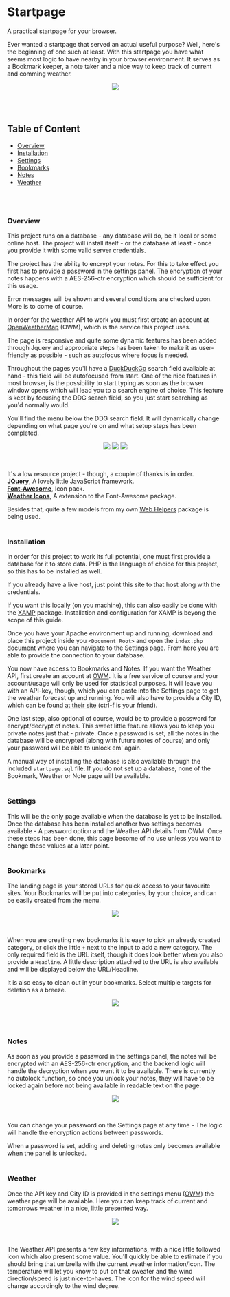 # Startpage
A practical startpage for your browser.

Ever wanted a startpage that served an actual useful purpose? Well, here's the beginning of one such at least. With this startpage you have what seems most logic to have nearby in your browser environment. It serves as a Bookmark keeper, a note taker and a nice way to keep track of current and comming weather. 

<p align="center"><a href="https://www.youtube.com/watch?v=bYsIQXgQAA4"><img src="https://github.com/Stickano/startpage/blob/master/preview/bookmarks.png" /></a></p>

<br><br>
## Table of Content
* [Overview](#overview)
* [Installation](#installation)
* [Settings](#settings)
* [Bookmarks](#bookmarks)
* [Notes](#notes)
* [Weather](#weather)

<br><br>
### Overview
This project runs on a database - any database will do, be it local or some online host. The project will install itself - or the database at least - once you provide it with some valid server credentials.

The project has the ability to encrypt your notes. For this to take effect you first has to provide a password in the settings panel. The encryption of your notes happens with a AES-256-ctr encryption which should be sufficient for this usage. 

Error messages will be shown and several conditions are checked upon. More is to come of course. 

In order for the weather API to work you must first create an account at [OpenWeatherMap](https://openweathermap.org/) (OWM), which is the service this project uses. 

The page is responsive and quite some dynamic features has been added through Jquery and appropriate steps has been taken to make it as user-friendly as possible - such as autofocus where focus is needed. 

Throughout the pages you'll have a [DuckDuckGo](https://duckduckgo.com) search field available at hand - this field will be autofocused from start. One of the nice features in most browser, is the possibility to start typing as soon as the browser window opens which will lead you to a search engine of choice. This feature is kept by focusing the DDG search field, so you just start searching as you'd normally would.

You'll find the menu below the DDG search field. It will dynamically change depending on what page you're on and what setup steps has been completed. <br>
<p align="center">
  <img src="https://github.com/Stickano/startpage/blob/master/preview/menu.png"/>
  <img src="https://github.com/Stickano/startpage/blob/master/preview/menuDelUrls.png"/>
  <img src="https://github.com/Stickano/startpage/blob/master/preview/menuNotes.png"/>
</p>
<br>

It's a low resource project - though, a couple of thanks is in order. <br>
[**JQuery**](https://jquery.com/), A lovely little JavaScript framework. <br>
[**Font-Awesome**](http://fontawesome.io), Icon pack. <br>
[**Weather Icons**](https://erikflowers.github.io/), A extension to the Font-Awesome package. <br>

Besides that, quite a few models from my own [Web Helpers](https://github.com/Stickano/WebHelpers/) package is being used.
<br><br>

### Installation
In order for this project to work its full potential, one must first provide a database for it to store data. PHP is the language of choice for this project, so this has to be installed as well. 

If you already have a live host, just point this site to that host along with the credentials. 

If you want this locally (on you machine), this can also easily be done with the [XAMP](https://www.apachefriends.org/index.html) package. Installation and configuration for XAMP is beyong the scope of this guide.

Once you have your Apache environment up and running, download and place this project inside you `<Document Root>` and open the `index.php` document where you can navigate to the Settings page. From here you are able to provide the connection to your database. 

You now have access to Bookmarks and Notes. If you want the Weather API, first create an account at [OWM](https://openweathermap.org/). It is a free service of course and your account/usage will only be used for statistical purposes. It will leave you with an API-key, though, which you can paste into the Settings page to get the weather forecast up and running. You will also have to provide a City ID, which can be found [at their site](http://openweathermap.org/help/city_list.txt) (ctrl-f is your friend).

One last step, also optional of course, would be to provide a password for encrypt/decrypt of notes. This sweet little feature allows you to keep you private notes just that - private. Once a password is set, all the notes in the database will be encrypted (along with future notes of course) and only your password will be able to unlock em' again. 

A manual way of installing the database is also available through the included `startpage.sql` file. 
 If you do not set up a database, none of the Bookmark, Weather or Note page will be available.
 <br><br>
 
 ### Settings
 This will be the only page available when the database is yet to be installed. 
 Once the database has been installed another two settings becomes available - A password option and the Weather API details from OWM. Once these steps has been done, this page become of no use unless you want to change these values at a later point. 
 <br><br>
 
 ### Bookmarks
 The landing page is your stored URLs for quick access to your favourite sites. Your Bookmarks will be put into categories, by your choice, and can be easily created from the menu.
 <p align="center"><img src="https://github.com/Stickano/startpage/blob/master/preview/addUrl.png"/></p><br>
 
 When you are creating new bookmarks it is easy to pick an already created category, or click the little `+` next to the input to add a new category. The only required field is the URL itself, though it does look better when you also provide a `Headline`. A little description attached to the URL is also available and will be displayed below the URL/Headline. 
 
 It is also easy to clean out in your bookmarks. Select multiple targets for deletion as a breeze.
 <p align="center"><img src="https://github.com/Stickano/startpage/blob/master/preview/urlSelect.png"/></p>
 <br><br>
 
 ### Notes
 As soon as you provide a password in the settings panel, the notes will be encrypted with an AES-256-ctr encryption, and the backend logic will handle the decryption when you want it to be available. There is currently no autolock function, so once you unlock your notes, they will have to be locked again before not being available in readable text on the page.<br>
 <p align="center"><img src="https://github.com/Stickano/startpage/blob/master/preview/lock.gif"></p>
 <br>
 
 You can change your password on the Settings page at any time - The logic will handle the encryption actions between passwords. 
 
 When a password is set, adding and deleting notes only becomes available when the panel is unlocked.
 <br><br>
 
 ### Weather
 Once the API key and City ID is provided in the settings menu ([OWM](http://openweathermap.org)) the weather page will be available. Here you can keep track of current and tomorrows weather in a nice, little presented way. <br>
<p align="center"><img src="https://github.com/Stickano/startpage/blob/master/preview/weather.png"/></p>
<br><br>
The Weather API presents a few key informations, with a nice little followed icon which also present some value. You'll quickly be able to estimate if you should bring that umbrella with the current weather information/icon. The temperature will let you know to put on that sweater and the wind direction/speed is just nice-to-haves. The icon for the wind speed will change accordingly to the wind degree. 
